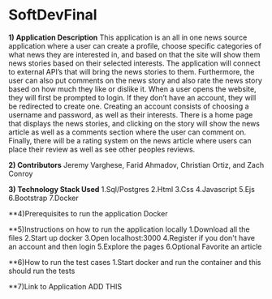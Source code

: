 # SoftDevFinal

**1) Application Description**
This application is an all in one news source application where a user can create a profile, choose specific categories of what news they are interested in, and based on that the site will show them news stories based on their selected interests. The application will connect to external API’s that will bring the news stories to them. Furthermore, the user can also put comments on the news story and also rate the news story based on how much they like or dislike it. 
	When a user opens the website, they will first be prompted to login. If they don’t have an account, they will be redirected to create one. Creating an account consists of choosing a username and password, as well as their interests. There is a home page that displays the news stories, and clicking on the story will show the news article as well as a comments section where the user can comment on. Finally, there will be a rating system on the news article where users can place their review as well as see other peoples reviews.

**2) Contributors**
Jeremy Varghese, Farid Ahmadov, Christian Ortiz, and Zach Conroy

**3) Technology Stack Used**
1.Sql/Postgres
2.Html
3.Css 
4.Javascript 
5.Ejs 
6.Bootstrap
7.Docker

**4)Prerequisites to run the application
Docker 

**5)Instructions on how to run the application locally
1.Download all the files 
2.Start up docker
3.Open localhost:3000
4.Register if you don't have an account and then login
5.Explore the pages
6.Optional Favorite an article

**6)How to run the test cases 
1.Start docker and run the container and this should run the tests 

**7)Link to Application
ADD THIS


